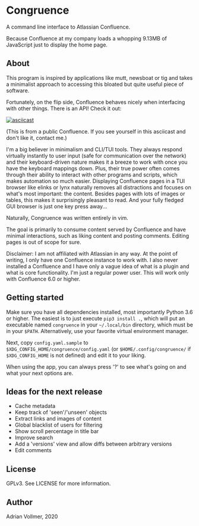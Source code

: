Congruence
==========

A command line interface to Atlassian Confluence.

Because Confluence at my company loads a whopping 9.13MB of JavaScript just
to display the home page.

About
-----

This program is inspired by applications like mutt, newsboat or tig and
takes a minimalist approach to accessing this bloated but quite useful piece
of software.

Fortunately, on the flip side, Confluence behaves nicely when interfacing
with other things. There is an API! Check it out:

[![asciicast](https://asciinema.org/a/vEGpJpHqyX3S4wMNCbkuJCLRx.svg)](https://asciinema.org/a/vEGpJpHqyX3S4wMNCbkuJCLRx)

(This is from a public Confluence. If you see yourself in this asciicast and
don't like it, contact me.)

I'm a big believer in minimalism and CLI/TUI tools. They always respond
virtually instantly to user input (safe for communication over the network)
and their keyboard-driven nature makes it a breeze to work with once you
have the keyboard mappings down. Plus, their true power often comes through
their ability to interact with other programs and scripts, which makes
automation so much easier. Displaying Confluence pages in a TUI browser like
elinks or lynx naturally removes all distractions and focuses on what's
most important: the content. Besides pages with lots of images or tables,
this makes it surprisingly pleasant to read. And your fully fledged GUI
browser is just one key press away...

Naturally, Congruence was written entirely in vim.

The goal is primarily to consume content served by Confluence and have
minimal interactions, such as liking content and posting comments. Editing
pages is out of scope for sure.

Disclaimer: I am not affiliated with Atlassian in any way. At the point of
writing, I only have one Confluence instance to work with. I also never
installed a Confluence and I have only a vague idea of what is a plugin and
what is core functionality. I'm just a regular power user. This will work
only with Confluence 6.0 or higher.

Getting started
---------------

Make sure you have all dependencies installed, most importantly Python 3.6
or higher. The easiest is to just execute `pip3 install .`, which will put
an executable named `congruence` in your `~/.local/bin` directory, which
must be in your `$PATH`. Alternatively, use your favorite virtual
environment manager.

Next, copy `config.yaml.sample` to `$XDG_CONFIG_HOME/congruence/config.yaml` (or
`$HOME/.config/congruence/` if `$XDG_CONFIG_HOME` is not defined) and edit it to
your liking.

When using the app, you can always press '?' to see what's going on and what
your next options are.

Ideas for the next release
--------------------------

* Cache metadata
* Keep track of 'seen'/'unseen' objects
* Extract links and images of content
* Global blacklist of users for filtering
* Show scroll  percentage in title bar
* Improve search
* Add a 'versions' view and allow diffs between arbitrary versions
* Edit comments

License
-------

GPLv3. See LICENSE for more information.

Author
------

Adrian Vollmer, 2020
